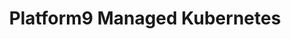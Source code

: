 ---
type: docs
title: "Platform9 Managed Kubernetes"
linkTitle: "Platform9 Managed Kubernetes"
weight: 10
description: >-
  The scenario in this section will guide on creating a Platform9 Managed Kubernetes (PMK) cluster on-premise or on the cloud and onboard it as an Azure Arc-enabled Kubernetes cluster in an automated fashion.
---